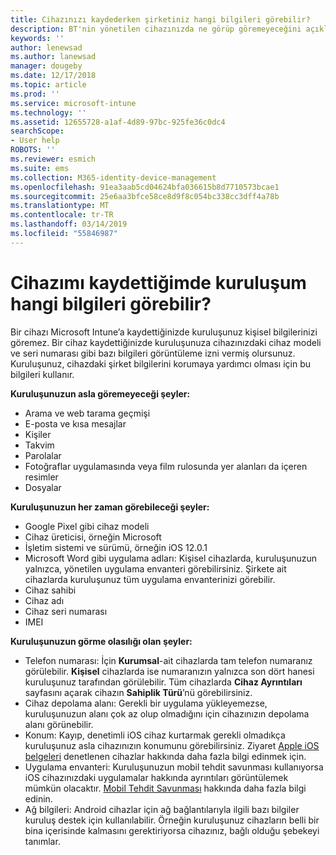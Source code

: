 ```yaml
---
title: Cihazınızı kaydederken şirketiniz hangi bilgileri görebilir?
description: BT'nin yönetilen cihazınızda ne görüp göremeyeceğini açıklar.
keywords: ''
author: lenewsad
ms.author: lanewsad
manager: dougeby
ms.date: 12/17/2018
ms.topic: article
ms.prod: ''
ms.service: microsoft-intune
ms.technology: ''
ms.assetid: 12655728-a1af-4d89-97bc-925fe36c0dc4
searchScope:
- User help
ROBOTS: ''
ms.reviewer: esmich
ms.suite: ems
ms.collection: M365-identity-device-management
ms.openlocfilehash: 91ea3aab5cd04624bfa036615b8d7710573bcae1
ms.sourcegitcommit: 25e6aa3bfce58ce8d9f8c054bc338cc3dff4a78b
ms.translationtype: MT
ms.contentlocale: tr-TR
ms.lasthandoff: 03/14/2019
ms.locfileid: "55846987"
---
```

# <a name="what-information-can-my-organization-see-when-i-enroll-my-device"></a>Cihazımı kaydettiğimde kuruluşum hangi bilgileri görebilir?

Bir cihazı Microsoft Intune’a kaydettiğinizde kuruluşunuz kişisel bilgilerinizi göremez. Bir cihaz kaydettiğinizde kuruluşunuza cihazınızdaki cihaz modeli ve seri numarası gibi bazı bilgileri görüntüleme izni vermiş olursunuz. Kuruluşunuz, cihazdaki şirket bilgilerini korumaya yardımcı olması için bu bilgileri kullanır.

**Kuruluşunuzun asla göremeyeceği şeyler:**

- Arama ve web tarama geçmişi
- E-posta ve kısa mesajlar
- Kişiler
- Takvim
-   Parolalar
- Fotoğraflar uygulamasında veya film rulosunda yer alanları da içeren resimler
- Dosyalar

**Kuruluşunuzun her zaman görebileceği şeyler:**

- Google Pixel gibi cihaz modeli
- Cihaz üreticisi, örneğin Microsoft
- İşletim sistemi ve sürümü, örneğin iOS 12.0.1
- Microsoft Word gibi uygulama adları: Kişisel cihazlarda, kuruluşunuzun yalnızca, yönetilen uygulama envanteri görebilirsiniz. Şirkete ait cihazlarda kuruluşunuz tüm uygulama envanterinizi görebilir.
- Cihaz sahibi
- Cihaz adı
- Cihaz seri numarası
- IMEI

**Kuruluşunuzun görme olasılığı olan şeyler:**

-  Telefon numarası: İçin **Kurumsal**-ait cihazlarda tam telefon numaranız görülebilir. **Kişisel** cihazlarda ise numaranızın yalnızca son dört hanesi kuruluşunuz tarafından görülebilir. Tüm cihazlarda **Cihaz Ayrıntıları** sayfasını açarak cihazın **Sahiplik Türü**’nü görebilirsiniz.
- Cihaz depolama alanı: Gerekli bir uygulama yükleyemezse, kuruluşunuzun alanı çok az olup olmadığını için cihazınızın depolama alanı görünebilir.  
-  Konum: Kayıp, denetimli iOS cihaz kurtarmak gerekli olmadıkça kuruluşunuz asla cihazınızın konumunu görebilirsiniz. Ziyaret [Apple iOS belgeleri](https://go.microsoft.com/fwlink/?linkid=853816) denetlenen cihazlar hakkında daha fazla bilgi edinmek için.  
- Uygulama envanteri: Kuruluşunuzun mobil tehdit savunması kullanıyorsa iOS cihazınızdaki uygulamalar hakkında ayrıntıları görüntülemek mümkün olacaktır. [Mobil Tehdit Savunması](you-are-prompted-to-install-mtd-ios.md) hakkında daha fazla bilgi edinin.
- Ağ bilgileri: Android cihazlar için ağ bağlantılarıyla ilgili bazı bilgiler kuruluş destek için kullanılabilir. Örneğin kuruluşunuz cihazların belli bir bina içerisinde kalmasını gerektiriyorsa cihazınız, bağlı olduğu şebekeyi tanımlar. 

